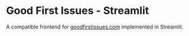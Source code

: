 # Good First Issues - Streamlit

A compatible frontend for [goodfirstissues.com](https://goodfirstissues.com/) implemented in Streamlit.
